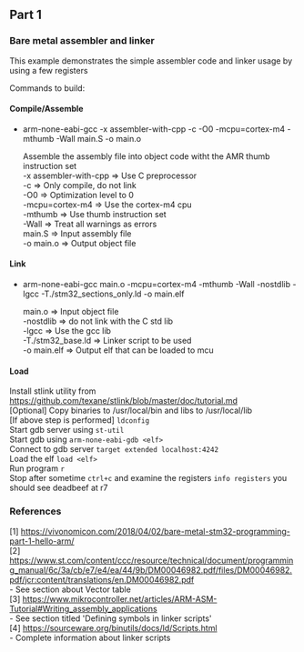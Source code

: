 ## Part 1
### Bare metal assembler and linker

This example demonstrates the simple assembler code and linker usage by using a few registers

Commands to build:
#### Compile/Assemble
- arm-none-eabi-gcc -x assembler-with-cpp -c -O0 -mcpu=cortex-m4 -mthumb -Wall main.S -o main.o
    
    Assemble the assembly file into object code witht the AMR thumb instruction set  
    -x assembler-with-cpp => Use C preprocessor  
    -c => Only compile, do not link  
    -O0 => Optimization level to 0  
    -mcpu=cortex-m4 => Use the cortex-m4 cpu  
    -mthumb => Use thumb instruction set  
    -Wall => Treat all warnings as errors  
    main.S => Input assembly file  
    -o main.o => Output object file  

#### Link
- arm-none-eabi-gcc main.o -mcpu=cortex-m4 -mthumb -Wall -nostdlib -lgcc -T./stm32_sections_only.ld -o main.elf
    
    main.o => Input object file  
    -nostdlib => do not link with the C std lib  
    -lgcc => Use the gcc lib  
    -T./stm32_base.ld => Linker script to be used  
    -o main.elf => Output elf that can be loaded to mcu  

#### Load
Install stlink utility from https://github.com/texane/stlink/blob/master/doc/tutorial.md  
[Optional] Copy binaries to /usr/local/bin and libs to /usr/local/lib  
[If above step is performed] ``ldconfig``  
Start gdb server using ``st-util``  
Start gdb using ``arm-none-eabi-gdb <elf>``  
Connect to gdb server ``target extended localhost:4242``  
Load the elf ``load <elf>``  
Run program ``r``   
Stop after sometime ``ctrl+c`` and examine the registers ``info registers`` you should see deadbeef at r7



### References
[1] https://vivonomicon.com/2018/04/02/bare-metal-stm32-programming-part-1-hello-arm/  
[2] https://www.st.com/content/ccc/resource/technical/document/programming_manual/6c/3a/cb/e7/e4/ea/44/9b/DM00046982.pdf/files/DM00046982.pdf/jcr:content/translations/en.DM00046982.pdf  
    - See section about Vector table  
[3] https://www.mikrocontroller.net/articles/ARM-ASM-Tutorial#Writing_assembly_applications  
    - See section titled 'Defining symbols in linker scripts'  
[4] https://sourceware.org/binutils/docs/ld/Scripts.html  
    - Complete information about linker scripts
